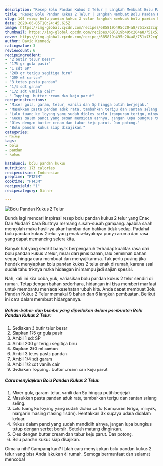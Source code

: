 ```yaml
---
description: "Resep Bolu Pandan Kukus 2 Telur | Langkah Membuat Bolu Pandan Kukus 2 Telur Yang Bikin Ngiler"
title: "Resep Bolu Pandan Kukus 2 Telur | Langkah Membuat Bolu Pandan Kukus 2 Telur Yang Bikin Ngiler"
slug: 105-resep-bolu-pandan-kukus-2-telur-langkah-membuat-bolu-pandan-kukus-2-telur-yang-bikin-ngiler
date: 2020-06-05T10:24:45.625Z
image: https://img-global.cpcdn.com/recipes/685819b495c204a8/751x532cq70/bolu-pandan-kukus-2-telur-foto-resep-utama.jpg
thumbnail: https://img-global.cpcdn.com/recipes/685819b495c204a8/751x532cq70/bolu-pandan-kukus-2-telur-foto-resep-utama.jpg
cover: https://img-global.cpcdn.com/recipes/685819b495c204a8/751x532cq70/bolu-pandan-kukus-2-telur-foto-resep-utama.jpg
author: David Kennedy
ratingvalue: 3
reviewcount: 6
recipeingredient:
- "2 butir telur besar"
- "175 gr gula pasir"
- "1 sdt SP"
- "200 gr terigu segitiga biru"
- "250 ml santan"
- "3 tetes pasta pandan"
- "1/4 sdt garam"
- "1/2 sdt vanila cair"
- " Topping  butter cream dan keju parut"
recipeinstructions:
- "Mixer gula, garam, telur, vanili dan Sp hingga putih berjejak."
- "Masukkan pasta pandan aduk rata, tambahkan terigu dan santan selang seling."
- "Lalu tuang ke loyang yang sudah dioles carlo (campuran terigu, minyak, margarin masing masing 1 sdm). Hentakkan 3x supaya udara didalam keluar."
- "Kukus dalam panci yang sudah mendidih airnya, jangan lupa bungkus tutup dengan serbet bersih. Setelah matang dinginkan."
- "Oles dengan butter cream dan tabur keju parut. Dan potong."
- "Bolu pandan kukus siap disajikan."
categories:
- Resep
tags:
- bolu
- pandan
- kukus

katakunci: bolu pandan kukus 
nutrition: 173 calories
recipecuisine: Indonesian
preptime: "PT27M"
cooktime: "PT43M"
recipeyield: "1"
recipecategory: Dinner

---
```



![Bolu Pandan Kukus 2 Telur](https://img-global.cpcdn.com/recipes/685819b495c204a8/751x532cq70/bolu-pandan-kukus-2-telur-foto-resep-utama.jpg)

Bunda lagi mencari inspirasi resep bolu pandan kukus 2 telur yang Enak Dan Mudah? Cara Buatnya memang susah-susah gampang. apabila salah mengolah maka hasilnya akan hambar dan bahkan tidak sedap. Padahal bolu pandan kukus 2 telur yang enak selayaknya punya aroma dan rasa yang dapat memancing selera kita.

Banyak hal yang sedikit banyak berpengaruh terhadap kualitas rasa dari bolu pandan kukus 2 telur, mulai dari jenis bahan, lalu pemilihan bahan segar, hingga cara membuat dan menyajikannya. Tak perlu pusing jika hendak menyiapkan bolu pandan kukus 2 telur enak di rumah, karena asal sudah tahu triknya maka hidangan ini mampu jadi sajian spesial.




Nah, kali ini kita coba, yuk, variasikan bolu pandan kukus 2 telur sendiri di rumah. Tetap dengan bahan sederhana, hidangan ini bisa memberi manfaat untuk membantu menjaga kesehatan tubuh kita. Anda dapat membuat Bolu Pandan Kukus 2 Telur memakai 9 bahan dan 6 langkah pembuatan. Berikut ini cara dalam membuat hidangannya.

<!--inarticleads1-->

##### Bahan-bahan dan bumbu yang diperlukan dalam pembuatan Bolu Pandan Kukus 2 Telur:

1. Sediakan 2 butir telur besar
1. Siapkan 175 gr gula pasir
1. Ambil 1 sdt SP
1. Ambil 200 gr terigu segitiga biru
1. Siapkan 250 ml santan
1. Ambil 3 tetes pasta pandan
1. Ambil 1/4 sdt garam
1. Ambil 1/2 sdt vanila cair
1. Sediakan  Topping : butter cream dan keju parut




<!--inarticleads2-->

##### Cara menyiapkan Bolu Pandan Kukus 2 Telur:

1. Mixer gula, garam, telur, vanili dan Sp hingga putih berjejak.
1. Masukkan pasta pandan aduk rata, tambahkan terigu dan santan selang seling.
1. Lalu tuang ke loyang yang sudah dioles carlo (campuran terigu, minyak, margarin masing masing 1 sdm). Hentakkan 3x supaya udara didalam keluar.
1. Kukus dalam panci yang sudah mendidih airnya, jangan lupa bungkus tutup dengan serbet bersih. Setelah matang dinginkan.
1. Oles dengan butter cream dan tabur keju parut. Dan potong.
1. Bolu pandan kukus siap disajikan.




Gimana nih? Gampang kan? Itulah cara menyiapkan bolu pandan kukus 2 telur yang bisa Anda lakukan di rumah. Semoga bermanfaat dan selamat mencoba!
